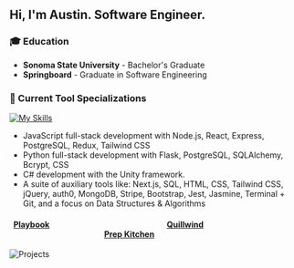 ## Hi, I'm Austin. Software Engineer.

### 🎓 Education
* **Sonoma State University** - Bachelor's Graduate
* **Springboard** - Graduate in Software Engineering

### 🚀 Current Tool Specializations
[![My Skills](https://skillicons.dev/icons?i=js,py,cs,nodejs,react,nextjs,express,postgresql,mongodb,redux,tailwindcss,flask,css,unity,html,jquery,bootstrap,jest,git,stackoverflow,vercel,vscode,blender,bootstrap&perline=12)](https://skillicons.dev)

* JavaScript full-stack development with Node.js, React, Express, PostgreSQL, Redux, Tailwind CSS
* Python full-stack development with Flask, PostgreSQL, SQLAlchemy, Bcrypt, CSS
* C# development with the Unity framework.
* A suite of auxiliary tools like: Next.js, SQL, HTML, CSS, Tailwind CSS, jQuery, auth0, MongoDB, Stripe, Bootstrap, Jest, Jasmine, Terminal + Git, and a focus on Data Structures & Algorithms

#### &nbsp; [Playbook](https://github.com/austindreosch/playbook) &nbsp;&nbsp;&nbsp;&nbsp;&nbsp;&nbsp;&nbsp;&nbsp;&nbsp;&nbsp;&nbsp;&nbsp;&nbsp;&nbsp;&nbsp;&nbsp;&nbsp;&nbsp;&nbsp;&nbsp;&nbsp;&nbsp;&nbsp;&nbsp;&nbsp;&nbsp;&nbsp;&nbsp;&nbsp;&nbsp;&nbsp;&nbsp;&nbsp;&nbsp;&nbsp;&nbsp;&nbsp;&nbsp;&nbsp;&nbsp;&nbsp;&nbsp;&nbsp;&nbsp;&nbsp;&nbsp;&nbsp;&nbsp;&nbsp;&nbsp;&nbsp;&nbsp;&nbsp;&nbsp;&nbsp;&nbsp;&nbsp;&nbsp;&nbsp;&nbsp; [Quillwind](https://github.com/austindreosch/quillwind) &nbsp;&nbsp;&nbsp;&nbsp;&nbsp;&nbsp;&nbsp;&nbsp;&nbsp;&nbsp;&nbsp;&nbsp;&nbsp;&nbsp;&nbsp;&nbsp;&nbsp;&nbsp;&nbsp;&nbsp;&nbsp;&nbsp;&nbsp;&nbsp;&nbsp;&nbsp;&nbsp;&nbsp;&nbsp;&nbsp;&nbsp;&nbsp;&nbsp;&nbsp;&nbsp;&nbsp;&nbsp;&nbsp;&nbsp;&nbsp;&nbsp;&nbsp;&nbsp;&nbsp;&nbsp;&nbsp;&nbsp;&nbsp;&nbsp; [Prep Kitchen](https://github.com/austindreosch/prepkitchen) 
![Projects](https://i.imgur.com/CusiSQe.jpg)
